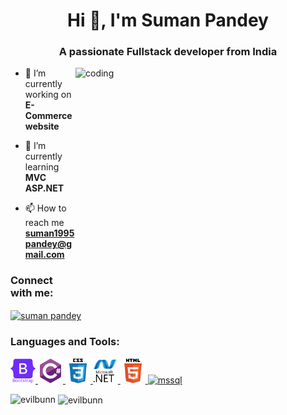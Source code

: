 <h1 align="center">Hi 👋, I'm Suman Pandey</h1>
<h3 align="center">A passionate Fullstack developer from India</h3>
<img align="right" width="400" height="330" alt="coding" src="https://github.com/EvilBunn/EvilBunn/assets/130178640/b2d2fc37-b910-4b53-af15-4b02bdb51f4a" /> </p>

- 🔭 I’m currently working on **E-Commerce website**

- 🌱 I’m currently learning **MVC ASP.NET**

- 📫 How to reach me **suman1995pandey@gmail.com**

<h3 align="left">Connect with me:</h3>
<p align="left">
<a href="https://linkedin.com/in/suman pandey" target="blank"><img align="center" src="https://raw.githubusercontent.com/rahuldkjain/github-profile-readme-generator/master/src/images/icons/Social/linked-in-alt.svg" alt="suman pandey" height="30" width="40" /></a>
</p>

<h3 align="left">Languages and Tools:</h3>
<p align="left"> <a href="https://getbootstrap.com" target="_blank" rel="noreferrer"> <img src="https://raw.githubusercontent.com/devicons/devicon/master/icons/bootstrap/bootstrap-plain-wordmark.svg" alt="bootstrap" width="40" height="40"/> </a> <a href="https://www.w3schools.com/cs/" target="_blank" rel="noreferrer"> <img src="https://raw.githubusercontent.com/devicons/devicon/master/icons/csharp/csharp-original.svg" alt="csharp" width="40" height="40"/> </a> <a href="https://www.w3schools.com/css/" target="_blank" rel="noreferrer"> <img src="https://raw.githubusercontent.com/devicons/devicon/master/icons/css3/css3-original-wordmark.svg" alt="css3" width="40" height="40"/> </a> <a href="https://dotnet.microsoft.com/" target="_blank" rel="noreferrer"> <img src="https://raw.githubusercontent.com/devicons/devicon/master/icons/dot-net/dot-net-original-wordmark.svg" alt="dotnet" width="40" height="40"/> </a> <a href="https://www.w3.org/html/" target="_blank" rel="noreferrer"> <img src="https://raw.githubusercontent.com/devicons/devicon/master/icons/html5/html5-original-wordmark.svg" alt="html5" width="40" height="40"/> </a> <a href="https://www.microsoft.com/en-us/sql-server" target="_blank" rel="noreferrer"> <img src="https://www.svgrepo.com/show/303229/microsoft-sql-server-logo.svg" alt="mssql" width="40" height="40"/> </a> </p>

<p><img align="left" src="https://github-readme-stats.vercel.app/api/top-langs?username=evilbunn&show_icons=true&locale=en&layout=compact" alt="evilbunn" /></p>

<p>&nbsp;<img align="center" src="https://github-readme-stats.vercel.app/api?username=evilbunn&show_icons=true&locale=en" alt="evilbunn" /></p>
